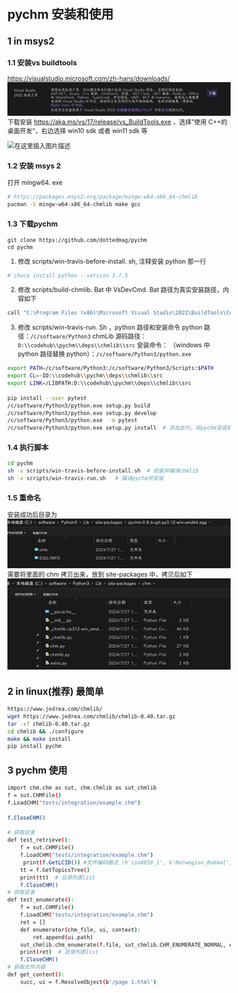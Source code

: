 # pychm 安装和使用

## 1 in msys2
### 1.1 安装vs buildtools
https://visualstudio.microsoft.com/zh-hans/downloads/
![](imgs/pychm安装.png)
下载安装 https://aka.ms/vs/17/release/vs_BuildTools.exe ，选择”使用 C++的桌面开发“，右边选择 win10 sdk 或者 win11 sdk 等

![在这里插入图片描述](https://i-blog.csdnimg.cn/blog_migrate/80230779ff965ed5a0f3692776fc3218.png)
### 1.2 安装 msys 2
打开 mingw64. exe

```bash
# https://packages.msys2.org/package/mingw-w64-x86_64-chmlib
pacman -S mingw-w64-x86_64-chmlib make gcc
```
### 1.3 下载pychm
```
git clone https://github.com/dottedmag/pychm
cd pychm
```
1. 修改 scripts/win-travis-before-install. sh, 注释安装 python 那一行
```bash
# choco install python --version 3.7.5
```
2. 修改 scripts/build-chmlib. Bat  中 VsDevCmd. Bat 路径为真实安装路径，内容如下
```bash
call "C:\Program Files (x86)\Microsoft Visual Studio\2022\BuildTools\Common7\Tools\VsDevCmd.bat" -arch=amd64
```
3. 修改 scripts/win-travis-run. Sh  ，python 路径和安装命令
python 路径：`/c/software/Python3`
chmLib 源码路径：`D:\\codehub\\pychm\\deps\\chmlib\\src`
安装命令： （windows 中 python 路径替换 python）：`/c/software/Python3/python.exe`
```bash
export PATH=/c/software/Python3:/c/software/Python3/Scripts:$PATH
export CL=-ID:\\codehub\\pychm\\deps\\chmlib\\src
export LINK=/LIBPATH:D:\\codehub\\pychm\\deps\\chmlib\\src

pip install --user pytest
/c/software/Python3/python.exe setup.py build
/c/software/Python3/python.exe setup.py develop
/c/software/Python3/python.exe  -m pytest
/c/software/Python3/python.exe setup.py install  # 添加此行，将pychm安装到windows的python环境里面
```
### 1.4 执行脚本
```bash
cd pychm
sh -x scripts/win-travis-before-install.sh  # 安装并编译chmlib
sh -x scripts/win-travis-run.sh   # 编译pychm并安装
```
### 1.5 重命名
安装成功后目录为
![](imgs/pychm安装-1.png)
需要将里面的 chm 拷贝出来，放到 site-packages 中，拷贝后如下
![](imgs/pychm安装-2.png)

## 2 in linux(推荐) 最简单

```bash
https://www.jedrea.com/chmlib/
wget https://www.jedrea.com/chmlib/chmlib-0.40.tar.gz
tar -xf chmlib-0.40.tar.gz
cd chmlib && ./configure
make && make install
pip install pychm
```


## 3 pychm 使用

```bash
import chm.chm as sut, chm.chmlib as sut_chmlib
f = sut.CHMFile()
f.LoadCHM("tests/integration/example.chm")

f.CloseCHM()

# 获取目录
def test_retrieve():
    f = sut.CHMFile()
    f.LoadCHM("tests/integration/example.chm")
	 print(f.GetLCID()) #文件编码格式 (b'iso8859_1', b'Norwegian_Bokmal', b'Western Europe & US')
    tt = f.GetTopicsTree()
    print(tt)  # 目录列表list
    f.CloseCHM()
# 获取目录
def test_enumerate():
    f = sut.CHMFile()
    f.LoadCHM("tests/integration/example.chm")
    ret = []
    def enumerator(chm_file, ui, context):
        ret.append(ui.path)
    sut_chmlib.chm_enumerate(f.file, sut_chmlib.CHM_ENUMERATE_NORMAL, enumerator, None)
	print(ret)  # 目录列表list
    f.CloseCHM()
# 获取文件内容
def get_content():
	succ, ui = f.ResolveObject(b'/page 1.html')
	
```